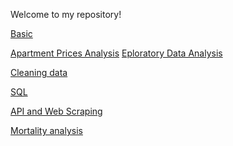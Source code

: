 Welcome to my repository!



[Basic]()

[Apartment Prices Analysis]()
[Eploratory Data Analysis]()


[Cleaning data](https://github.com/catrinawuli/data-processing/blob/main/HW4/HW4.md)

[SQL](https://github.com/catrinawuli/data-processing/blob/main/HW5/HW5.md)

[API and Web Scraping](https://github.com/catrinawuli/data-processing/blob/main/HW6/HW6.md)


[Mortality analysis](https://github.com/catrinawuli/data-processing/blob/main/Project/Project_LiWu.ipynb)

